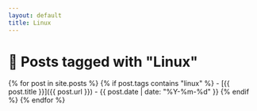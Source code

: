 ```yaml
---
layout: default
title: Linux
---
```


# 🐧 Posts tagged with "Linux"

{% for post in site.posts %}
  {% if post.tags contains "linux" %}
    - [{{ post.title }}]({{ post.url }}) - {{ post.date | date: "%Y-%m-%d" }}
  {% endif %}
{% endfor %}

